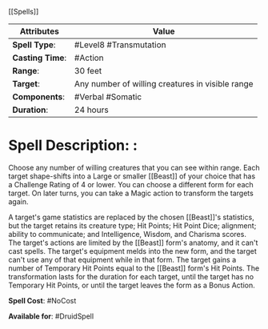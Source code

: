 [[Spells]] 

| Attributes         | Value                                            |
| ------------------ | ------------------------------------------------ |
| **Spell Type**:    | #Level8 #Transmutation                           |
| **Casting Time**:  | #Action                                          |
| **Range**:         | 30 feet                                          |
| **Target**:        | Any number of willing creatures in visible range |
| **Components**:    | #Verbal #Somatic                                 |
| **Duration**:      | 24 hours                                         |

# Spell Description: : 
Choose any number of willing creatures that you can see within range. Each target shape-shifts into a Large or smaller [[Beast]] of your choice that has a Challenge Rating of 4 or lower. You can choose a different form for each target. On later turns, you can take a Magic action to transform the targets again. 

A target's game statistics are replaced by the chosen [[Beast]]'s statistics, but the target retains its creature type; Hit Points; Hit Point Dice; alignment; ability to communicate; and Intelligence, Wisdom, and Charisma scores. The target's actions are limited by the [[Beast]] form's anatomy, and it can't cast spells. The target's equipment melds into the new form, and the target can't use any of that equipment while in that form. The target gains a number of Temporary Hit Points equal to the [[Beast]] form's Hit Points. The transformation lasts for the duration for each target, until the target has no Temporary Hit Points, or until the target leaves the form as a Bonus Action.

**Spell Cost**: #NoCost

**Available for**: #DruidSpell 
